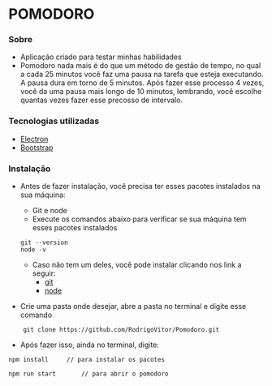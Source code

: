 # POMODORO
 ### Sobre
 * Aplicação criado para testar minhas habilidades
 * Pomodoro nada mais é do que um método de gestão de tempo, no qual a cada 25 minutos você faz uma pausa na tarefa que esteja executando. A pausa dura em torno de 5 minutos. Após fazer esse processo 4 vezes, você da uma pausa mais longo de 10 minutos, lembrando, você escolhe quantas vezes fazer esse precosso de intervalo.
 
### Tecnologias utilizadas
* [Electron](https://www.electronjs.org/)
* [Bootstrap](https://getbootstrap.com/)


### Instalação
* Antes de fazer instalação, você precisa ter esses pacotes instalados na sua máquina:
    * Git e node 
    * Execute os comandos abaixo para verificar se sua máquina tem esses pacotes instalados
    ```
    git --version 
    node -v
    ```
    * Caso não tem um deles, você pode instalar clicando nos link a seguir:
        * [git](https://git-scm.com/)
        * [node](https://nodejs.org/en/)


* Crie uma pasta onde desejar, abre a pasta no terminal e digite esse comando
```
    git clone https://github.com/RodrigoVitor/Pomodoro.git 
```
* Após fazer isso, ainda no terminal, digite: 
 ```
 npm install     // para instalar os pacotes
 ```
 ```
 npm run start       // para abrir o pomodoro
